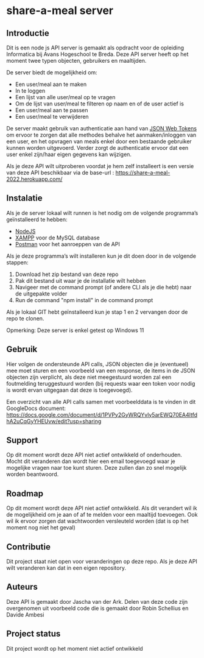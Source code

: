 # share-a-meal server

## Introductie

Dit is een node js API server is gemaakt als opdracht voor de opleiding Informatica bij Avans Hogeschool te Breda. Deze API server heeft op het moment twee typen objecten, gebruikers en maaltijden.

De server biedt de mogelijkheid om:

-   Een user/meal aan te maken
-   In te loggen
-   Een lijst van alle user/meal op te vragen
-   Om de lijst van user/meal te filteren op naam en of de user actief is
-   Een user/meal aan te passen
-   Een user/meal te verwijderen

De server maakt gebruik van authenticatie aan hand van [JSON Web Tokens](https://jwt.io) om ervoor te zorgen dat alle methodes behalve het aanmaken/inloggen van een user, en het opvragen van meals enkel door een bestaande gebruiker kunnen worden uitgevoerd. Verder zorgt de authenticatie ervoor dat een user enkel zijn/haar eigen gegevens kan wijzigen.

Als je deze API wilt uitproberen voordat je hem zelf installeert is een versie van deze API beschikbaar via de base-url : https://share-a-meal-2022.herokuapp.com/

## Instalatie

Als je de server lokaal wilt runnen is het nodig om de volgende programma’s geïnstalleerd te hebben:

-   [NodeJS](https://nodejs.org/en/)
-   [XAMPP](https://www.apachefriends.org/index.html) voor de MySQL database
-   [Postman](https://www.postman.com) voor het aanroeppen van de API

Als je deze programma’s wilt installeren kun je dit doen door in de volgende stappen:

1. Download het zip bestand van deze repo
2. Pak dit bestand uit waar je de installatie wilt hebben
3. Navigeer met de command prompt (of andere CLI als je die hebt) naar de uitgepakte volder
4. Run de command "npm install" in de command prompt

Als je lokaal GIT hebt geïnstalleerd kun je stap 1 en 2 vervangen door de repo te clonen.

Opmerking: Deze server is enkel getest op Windows 11

## Gebruik

Hier volgen de ondersteunde API calls, JSON objecten die je (eventueel) mee moet sturen en een voorbeeld van een response, de items in de JSON objecten zijn verplicht, als deze niet meegestuurd worden zal een foutmelding teruggestuurd worden (bij requests waar een token voor nodig is wordt ervan uitgegaan dat deze is toegevoegd).

Een overzicht van alle API calls samen met voorbeelddata is te vinden in dit GoogleDocs document:
https://docs.google.com/document/d/1PVPy2GyWRQYvly5arEWQ70EA4ltfdhA2uCqGyYHEUvw/edit?usp=sharing

## Support

Op dit moment wordt deze API niet actief ontwikkeld of onderhouden. Mocht dit veranderen dan wordt hier een email toegevoegd waar je mogelijke vragen naar toe kunt sturen. Deze zullen dan zo snel mogelijk worden beantwoord.

## Roadmap

Op dit moment wordt deze API niet actief ontwikkeld. Als dit verandert wil ik de mogelijkheid om je aan of af te melden voor een maaltijd toevoegen. Ook wil ik ervoor zorgen dat wachtwoorden versleuteld worden (dat is op het moment nog niet het geval)

## Contributie

Dit project staat niet open voor veranderingen op deze repo. Als je deze API wilt veranderen kan dat in een eigen repository.

## Auteurs

Deze API is gemaakt door Jascha van der Ark. Delen van deze code zijn overgenomen uit voorbeeld code die is gemaakt door Robin Schellius en Davide Ambesi

## Project status

Dit project wordt op het moment niet actief ontwikkeld
